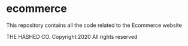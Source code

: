 # ecommerce
This repository contains all the code related to the Ecommerce website


THE HASHED CO. Copyright:2020 All rights reserved 
